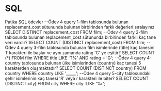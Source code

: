 # SQL
Patika SQL ödevler 
--Ödev 4 query 1-film tablosunda bulunan replacement_cost sütununda bulunan birbirinden farklı değerleri sıralayınız
SELECT DISTINCT replacement_cost FROM film;
--Ödev 4 query 2-film tablosunda bulunan replacement_cost sütununda birbirinden farklı kaç tane veri vardır?
SELECT COUNT (DISTINCT replacement_cost) FROM film;
--Ödev 4 query 3-film tablosunda bulunan film isimlerinde (title) kaç tanesini T karakteri ile başlar ve aynı zamanda rating 'G' ye eşittir?
SELECT COUNT (*) FROM film
WHERE title LIKE 'T%' AND rating = 'G';
--Ödev 4 query 4-country tablosunda bulunan ülke isimlerinden (country) kaç tanesi 5 karakterden oluşmaktadır?
SELECT COUNT (DISTINCT country) FROM country
WHERE country LIKE '_____';
--Ödev 4 query 5-city tablosundaki şehir isimlerinin kaç tanesi 'R' veya r karakteri ile biter?
SELECT COUNT (DISTINCT city) FROM city
WHERE city ILIKE '%r';
